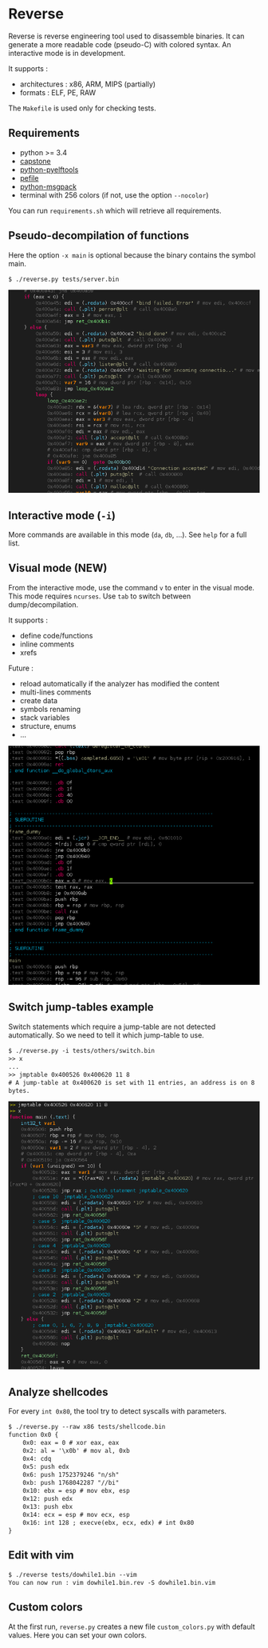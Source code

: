 Reverse
=======

Reverse is reverse engineering tool used to disassemble binaries.
It can generate a more readable code (pseudo-C) with colored syntax.
An interactive mode is in development.

It supports :
* architectures : x86, ARM, MIPS (partially)
* formats : ELF, PE, RAW

The `Makefile` is used only for checking tests.


## Requirements

* python >= 3.4
* [capstone](https://github.com/aquynh/capstone)
* [python-pyelftools](https://github.com/eliben/pyelftools)
* [pefile](https://github.com/mlaferrera/python3-pefile)
* [python-msgpack](https://github.com/msgpack/msgpack-python)
* terminal with 256 colors (if not, use the option `--nocolor`)

You can run `requirements.sh` which will retrieve all requirements.


## Pseudo-decompilation of functions

Here the option `-x main` is optional because the binary contains the symbol main.

    $ ./reverse.py tests/server.bin

![reverse](/images/screenshot.png?raw=true)


## Interactive mode (`-i`)

More commands are available in this mode (`da`, `db`, ...). See `help`
for a full list.


## Visual mode (NEW)

From the interactive mode, use the command `v` to enter in the visual mode.
This mode requires `ncurses`. Use `tab` to switch between dump/decompilation.

It supports :

* define code/functions
* inline comments
* xrefs

Future :

* reload automatically if the analyzer has modified the content
* multi-lines comments
* create data
* symbols renaming
* stack variables
* structure, enums
* ...

![reverse](/images/visual.png?raw=true)


## Switch jump-tables example

Switch statements which require a jump-table are not detected automatically.
So we need to tell it which jump-table to use.

    $ ./reverse.py -i tests/others/switch.bin
    >> x
    ...
    >> jmptable 0x400526 0x400620 11 8 
    # A jump-table at 0x400620 is set with 11 entries, an address is on 8 bytes.

![reverse](/images/switch.png?raw=true)


## Analyze shellcodes

For every `int 0x80`, the tool try to detect syscalls with parameters.

    $ ./reverse.py --raw x86 tests/shellcode.bin
    function 0x0 {
        0x0: eax = 0 # xor eax, eax
        0x2: al = '\x0b' # mov al, 0xb
        0x4: cdq
        0x5: push edx
        0x6: push 1752379246 "n/sh"
        0xb: push 1768042287 "//bi"
        0x10: ebx = esp # mov ebx, esp
        0x12: push edx
        0x13: push ebx
        0x14: ecx = esp # mov ecx, esp
        0x16: int 128 ; execve(ebx, ecx, edx) # int 0x80
    }


## Edit with vim

    $ ./reverse tests/dowhile1.bin --vim
    You can now run : vim dowhile1.bin.rev -S dowhile1.bin.vim


## Custom colors

At the first run, `reverse.py` creates a new file `custom_colors.py` with
default values. Here you can set your own colors.
